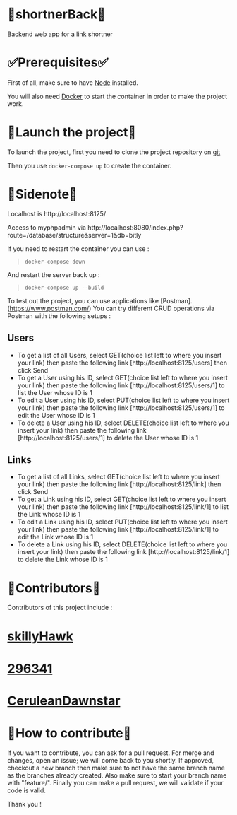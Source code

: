 # :link:shortnerBack:link:
Backend web app for a link shortner

# :white_check_mark:Prerequisites:white_check_mark:

First of all, make sure to have [Node](https://nodejs.org/en/) installed.

You will also need [Docker](https://www.docker.com/) to start the container in order to make the project work.

# :rocket:Launch the project:rocket:

To launch the project, first you need to clone the project repository on [git](https://github.com/CeruleanDawnstar/shortnerBack.git)

Then you use `docker-compose up` to create the container.


# :memo:Sidenote:memo:

Localhost is http://localhost:8125/

Access to myphpadmin via http://localhost:8080/index.php?route=/database/structure&server=1&db=bitly

If you need to restart the container you can use :

> `docker-compose down`

And restart the server back up :

> `docker-compose up --build`

To test out the project, you can use applications like [Postman].(https://www.postman.com/)
You can try different CRUD operations via Postman with the following setups :
## Users
- To get a list of all Users, select GET(choice list left to where you insert your link) then paste the following link [http://localhost:8125/users] then click Send
- To get a User using his ID, select GET(choice list left to where you insert your link) then paste the following link [http://localhost:8125/users/1] to list the User whose ID is 1
- To edit a User using his ID, select PUT(choice list left to where you insert your link) then paste the following link [http://localhost:8125/users/1] to edit the User whose ID is 1
- To delete a User using his ID, select DELETE(choice list left to where you insert your link) then paste the following link [http://localhost:8125/users/1] to delete the User whose ID is 1

## Links
- To get a list of all Links, select GET(choice list left to where you insert your link) then paste the following link [http://localhost:8125/link] then click Send
- To get a Link using his ID, select GET(choice list left to where you insert your link) then paste the following link [http://localhost:8125/link/1] to list the Link whose ID is 1
- To edit a Link using his ID, select PUT(choice list left to where you insert your link) then paste the following link [http://localhost:8125/link/1] to edit the Link whose ID is 1
- To delete a Link using his ID, select DELETE(choice list left to where you insert your link) then paste the following link [http://localhost:8125/link/1] to delete the Link whose ID is 1


# :busts_in_silhouette:Contributors:busts_in_silhouette:
Contributors of this project include :
# [skillyHawk](https://github.com/skillyHawk)
# [296341](https://github.com/296341)
# [CeruleanDawnstar](https://github.com/CeruleanDawnstar)


# :trident:How to contribute:trident:
If you want to contribute, you can ask for a pull request. For merge and changes, open an issue; we will come back to you shortly. If approved, checkout a new branch then make sure to not have the same branch name as the branches already created. Also make sure to start your branch name with "feature/". Finally you can make a pull request, we will validate if your code is valid.

Thank you !
